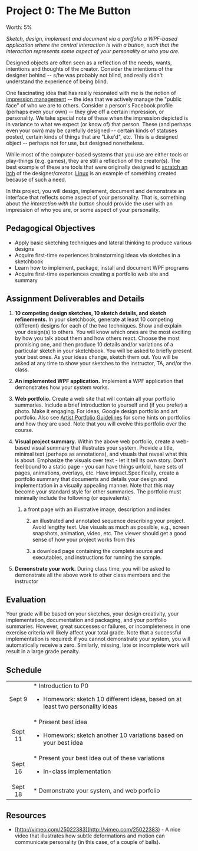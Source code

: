 

# Project 0: The Me Button

Worth: 5%

_Sketch, design, implement and document via a portfolio a WPF-based application where the central interaction is with a button, such that the interaction represents some aspect of your personality or who you are._

Designed objects are often seen as a reflection of the needs, wants, intentions and thoughts of the creator. Consider the intentions of the designer behind  -- s/he was probably not blind, and really didn't understand the experience of being blind. 

One fascinating idea that has really resonated with me is the notion of [impression management](http://en.wikipedia.org/wiki/Impression_management) -- the idea that we actively manage the "public face" of who we are to others. Consider a person's Facebook profile (perhaps even your own) -- they give off a certain impression, or personality. We take special note of these when the impression depicted is in variance to what we expect (or know of) that person. These (and perhaps even your own) may be carefully designed -- certain kinds of statuses posted, certain kinds of things that are "Like'd", etc. This is a designed object -- perhaps not for use, but designed nonetheless.

While most of the computer-based systems that you use are either tools or play-things (e.g. games), they are still a reflection of the creator(s). The best example of these are tools that were originally designed to [scratch an itch](http://en.wikipedia.org/wiki/The_Cathedral_and_the_Bazaar) of the designer/creator. [Linux](http://en.wikipedia.org/wiki/Tanenbaum%E2%80%93Torvalds_debate) is an example of something created because of such a need.

In this project, you will design, implement, document and demonstrate an interface that reflects some aspect of your personality. That is, something about _the interaction with the button_ should provide the user with an impression of who you are, or some aspect of your personality.

## Pedagogical Objectives

* Apply basic sketching techniques and lateral thinking to produce various designs
* Acquire first-time experiences brainstorming ideas via sketches in a sketchbook
* Learn how to implement, package, install and document WPF programs
* Acquire first-time experiences creating a portfolio web site and summary

## Assignment Deliverables and Details

1.  **10 competing design sketches, 10 sketch details, and sketch refinements.** In your sketchbook, generate at least 10 competing (different) designs for each of the two techniques. Show and explain your design(s) to others. You will know which ones are the most exciting by how you talk about them and how others react. Choose the most promising one, and then produce 10 details and/or variations of a particular sketch in your sketchbook. You will be asked to briefly present your best ones. As your ideas change, sketch them out. You will be asked at any time to show your sketches to the instructor, TA, and/or the class.

2.  **An implemented WPF application.** Implement a WPF application that demonstrates how your system works.

3.  **Web portfolio.** Create a web site that will contain all your portfolio summaries. Include a brief introduction to yourself and (if you prefer) a photo. Make it engaging. For ideas, Google design portfolio and art portfolio. Also see [Artist Portfolio Guidelines](http://art-support.com/portfolio.htm) for some hints on portfolios and how they are used. Note that you will evolve this portfolio over the course.

4.  **Visual project summary.** Within the above web portfolio, create a web-based visual summary that illustrates your system. Provide a title, minimal text (perhaps as annotations), and visuals that reveal what this is about. Emphasize the visuals over text - let it tell its own story. Don't feel bound to a static page - you can have things unfold, have sets of pages, animations, overlays, etc. Have impact.Specifically, create a portfolio summary that documents and details your design and implementation in a visually appealing manner. Note that this may become your standard style for other summaries. The portfolio must minimally include the following (or equivalents):

    1.  a front page with an illustrative image, description and index

        2.  an illustrated and annotated sequence describing your project. Avoid lengthy text. Use visuals as much as possible, e.g., screen snapshots, animation, video, etc. The viewer should get a good sense of how your project works from this

        3.  a download page containing the complete source and executables, and instructions for running the sample.
5.  **Demonstrate your work.** During class time, you will be asked to demonstrate all the above work to other class members and the instructor

## Evaluation

Your grade will be based on your sketches, your design creativity, your implementation, documentation and packaging, and your portfolio summaries. However, great successes or failures, or incompleteness in one exercise criteria will likely affect your total grade. Note that a successful implementation is required: if you cannot demonstrate your system, you will automatically receive a zero. Similarly, missing, late or incomplete work will result in a large grade penalty.

## Schedule

<table><tr><td align="center">Sept 9</td><td>* Introduction to P0

* Homework: sketch 10 different ideas, based on at least two personality ideas</td></tr>
<tr><td align="center">Sept 11</td><td>* Present best idea

* Homework: sketch another 10 variations based on your best idea</td></tr>
<tr><td align="center">Sept 16</td><td>* Present your best idea out of these variations

* In-class implementation</td></tr>
<tr><td align="center">Sept 18</td><td>* Demonstrate your system, and web porfolio</td></tr>
</table>

## Resources

* [http://vimeo.com/25022383](http://vimeo.com/25022383) - A nice video that illustrates how subtle deformations and motion can communicate personality (in this case, of a couple of balls).
